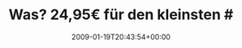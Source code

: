 ---
retweeted: false
source: <a href="http://twitter.com" rel="nofollow">Twitter Web Client</a>
entities:
  hashtags:
  - text: G1
    indices:
    - '30'
    - '33'
  - text: fail
    indices:
    - '89'
    - '94'
  - text: lieber_o2
    indices:
    - '95'
    - '105'
  symbols: []
  user_mentions: []
  urls: []
display_text_range:
- '0'
- '105'
favorite_count: '0'
id_str: '1131367586'
truncated: false
retweet_count: '0'
id: '1131367586'
created_at: Mon Jan 19 20:43:54 +0000 2009
favorited: false
full_text: 'Was? 24,95€ für den kleinsten #G1 Vertrag? Und da ist ja noch nichma ne
  Flat bei?  Irre. #fail #lieber_o2'
lang: de
tags:
- G1
- fail
- lieber_o2
- pesos:twitter
date: '2009-01-19T20:43:54+00:00'
src: https://twitter.com/bascht/status/1131367586
original_url: https://twitter.com/bascht/status/1131367586
type: twitter_tweet
text: 'Was? 24,95€ für den kleinsten #G1 Vertrag? Und da ist ja noch nichma ne Flat
  bei?  Irre. #fail #lieber_o2'
title: 'Was? 24,95€ für den kleinsten #'

---